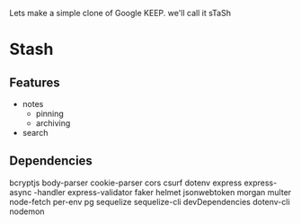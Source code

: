 Lets make a simple clone of Google KEEP. we'll call it sTaSh

# Stash

## Features

- notes
	- pinning
	- archiving
- search


## Dependencies

bcryptjs body-parser cookie-parser cors csurf dotenv express express-async -handler express-validator faker helmet jsonwebtoken morgan multer node-fetch per-env pg sequelize sequelize-cli
devDependencies
dotenv-cli nodemon
